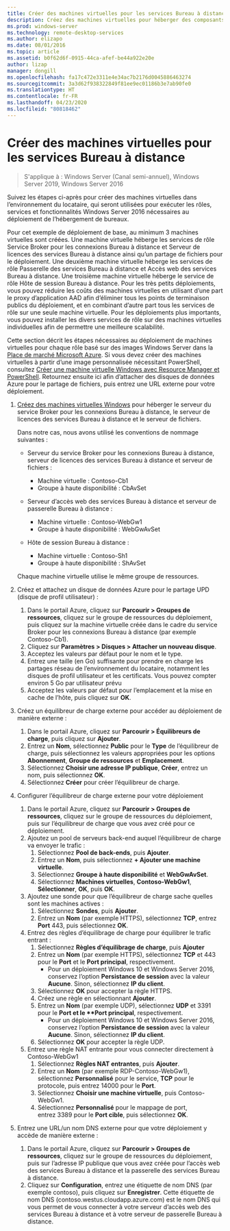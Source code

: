 ```yaml
---
title: Créer des machines virtuelles pour les services Bureau à distance
description: Créez des machines virtuelles pour héberger des composants de Bureau à distance dans le cloud.
ms.prod: windows-server
ms.technology: remote-desktop-services
ms.author: elizapo
ms.date: 08/01/2016
ms.topic: article
ms.assetid: b0f62d6f-0915-44ca-afef-be44a922e20e
author: lizap
manager: dongill
ms.openlocfilehash: fa17c472e3311e4e34ac7b2176d0045886463274
ms.sourcegitcommit: 3a3d62f938322849f81ee9ec01186b3e7ab90fe0
ms.translationtype: HT
ms.contentlocale: fr-FR
ms.lasthandoff: 04/23/2020
ms.locfileid: "80818462"
---
```

# <a name="create-virtual-machines-for-remote-desktop"></a>Créer des machines virtuelles pour les services Bureau à distance

>S'applique à : Windows Server (Canal semi-annuel), Windows Server 2019, Windows Server 2016

Suivez les étapes ci-après pour créer des machines virtuelles dans l’environnement du locataire, qui seront utilisées pour exécuter les rôles, services et fonctionnalités Windows Server 2016 nécessaires au déploiement de l’hébergement de bureaux.   
  
Pour cet exemple de déploiement de base, au minimum 3 machines virtuelles sont créées. Une machine virtuelle héberge les services de rôle Service Broker pour les connexions Bureau à distance et Serveur de licences des services Bureau à distance ainsi qu’un partage de fichiers pour le déploiement. Une deuxième machine virtuelle héberge les services de rôle Passerelle des services Bureau à distance et Accès web des services Bureau à distance.  Une troisième machine virtuelle héberge le service de rôle Hôte de session Bureau à distance. Pour les très petits déploiements, vous pouvez réduire les coûts des machines virtuelles en utilisant d’une part le proxy d’application AAD afin d’éliminer tous les points de terminaison publics du déploiement, et en combinant d’autre part tous les services de rôle sur une seule machine virtuelle. Pour les déploiements plus importants, vous pouvez installer les divers services de rôle sur des machines virtuelles individuelles afin de permettre une meilleure scalabilité.  
  
Cette section décrit les étapes nécessaires au déploiement de machines virtuelles pour chaque rôle basé sur des images Windows Server dans la [Place de marché Microsoft Azure](https://azure.microsoft.com/marketplace/). Si vous devez créer des machines virtuelles à partir d’une image personnalisée nécessitant PowerShell, consultez [Créer une machine virtuelle Windows avec Resource Manager et PowerShell](https://azure.microsoft.com/documentation/articles/virtual-machines-windows-ps-create/). Retournez ensuite ici afin d’attacher des disques de données Azure pour le partage de fichiers, puis entrez une URL externe pour votre déploiement.  
  
1. [Créez des machines virtuelles Windows](https://azure.microsoft.com/documentation/articles/virtual-machines-windows-hero-tutorial/) pour héberger le serveur du service Broker pour les connexions Bureau à distance, le serveur de licences des services Bureau à distance et le serveur de fichiers.  
  
   Dans notre cas, nous avons utilisé les conventions de nommage suivantes :  
   - Serveur du service Broker pour les connexions Bureau à distance, serveur de licences des services Bureau à distance et serveur de fichiers :   
       - Machine virtuelle : Contoso-Cb1  
       - Groupe à haute disponibilité : CbAvSet    
   - Serveur d’accès web des services Bureau à distance et serveur de passerelle Bureau à distance :   
       - Machine virtuelle : Contoso-WebGw1  
       - Groupe à haute disponibilité : WebGwAvSet  
          
   - Hôte de session Bureau à distance :   
       - Machine virtuelle : Contoso-Sh1  
       - Groupe à haute disponibilité : ShAvSet  
          
   Chaque machine virtuelle utilise le même groupe de ressources.  
2. Créez et attachez un disque de données Azure pour le partage UPD (disque de profil utilisateur) :  
   1.  Dans le portail Azure, cliquez sur **Parcourir > Groupes de ressources**, cliquez sur le groupe de ressources du déploiement, puis cliquez sur la machine virtuelle créée dans le cadre du service Broker pour les connexions Bureau à distance (par exemple Contoso-Cb1).  
   2.  Cliquez sur **Paramètres > Disques > Attacher un nouveau disque**.  
   3.  Acceptez les valeurs par défaut pour le nom et le type.  
   4.  Entrez une taille (en Go) suffisante pour prendre en charge les partages réseau de l’environnement du locataire, notamment les disques de profil utilisateur et les certificats. Vous pouvez compter environ 5 Go par utilisateur prévu  
   5.  Acceptez les valeurs par défaut pour l’emplacement et la mise en cache de l’hôte, puis cliquez sur **OK**.  
3. Créez un équilibreur de charge externe pour accéder au déploiement de manière externe :
   1. Dans le portail Azure, cliquez sur **Parcourir > Équilibreurs de charge**, puis cliquez sur **Ajouter**.
   2. Entrez un **Nom**, sélectionnez **Public** pour le **Type** de l’équilibreur de charge, puis sélectionnez les valeurs appropriées pour les options **Abonnement**, **Groupe de ressources** et **Emplacement**.
   3. Sélectionnez **Choisir une adresse IP publique**, **Créer**, entrez un nom, puis sélectionnez **OK**.
   4. Sélectionnez **Créer** pour créer l’équilibreur de charge.
4. Configurer l’équilibreur de charge externe pour votre déploiement
   1. Dans le portail Azure, cliquez sur **Parcourir > Groupes de ressources**, cliquez sur le groupe de ressources du déploiement, puis sur l’équilibreur de charge que vous avez créé pour ce déploiement.
   2. Ajoutez un pool de serveurs back-end auquel l’équilibreur de charge va envoyer le trafic :
       1. Sélectionnez **Pool de back-ends**, puis **Ajouter**.
       2. Entrez un **Nom**, puis sélectionnez **\+ Ajouter une machine virtuelle**.
       3. Sélectionnez **Groupe à haute disponibilité** et **WebGwAvSet**.
       4. Sélectionnez **Machines virtuelles**, **Contoso-WebGw1**, **Sélectionner**, **OK**, puis **OK**.
   3. Ajoutez une sonde pour que l’équilibreur de charge sache quelles sont les machines actives :
       1. Sélectionnez **Sondes**, puis **Ajouter**.
       2. Entrez un **Nom** (par exemple HTTPS), sélectionnez **TCP**, entrez **Port** 443, puis sélectionnez **OK**.
   4. Entrez des règles d’équilibrage de charge pour équilibrer le trafic entrant :
      1. Sélectionnez **Règles d’équilibrage de charge**, puis **Ajouter**
      2. Entrez un **Nom** (par exemple HTTPS), sélectionnez **TCP** et 443 pour le **Port** et le **Port principal**, respectivement.
          - Pour un déploiement Windows 10 et Windows Server 2016, conservez l’option **Persistance de session** avec la valeur **Aucune**. Sinon, sélectionnez **IP du client**.
      3. Sélectionnez **OK** pour accepter la règle HTTPS.
      4. Créez une règle en sélectionnant **Ajouter**.
      5. Entrez un **Nom** (par exemple UDP), sélectionnez **UDP** et 3391 pour le <strong>Port et le **Port principal</strong>, respectivement.
          - Pour un déploiement Windows 10 et Windows Server 2016, conservez l’option **Persistance de session** avec la valeur **Aucune**. Sinon, sélectionnez **IP du client**.
      6. Sélectionnez **OK** pour accepter la règle UDP.
   5. Entrez une règle NAT entrante pour vous connecter directement à Contoso-WebGw1
       1. Sélectionnez **Règles NAT entrantes**, puis **Ajouter**.
       2. Entrez un **Nom** (par exemple RDP-Contoso-WebGw1), sélectionnez **Personnalisé** pour le service, **TCP** pour le protocole, puis entrez 14000 pour le **Port**.
       3. Sélectionnez **Choisir une machine virtuelle**, puis Contoso-WebGw1.
       4. Sélectionnez **Personnalisé** pour le mappage de port, entrez 3389 pour le **Port cible**, puis sélectionnez **OK**.
5. Entrez une URL/un nom DNS externe pour que votre déploiement y accède de manière externe :  
   1.  Dans le portail Azure, cliquez sur **Parcourir > Groupes de ressources**, cliquez sur le groupe de ressources du déploiement, puis sur l’adresse IP publique que vous avez créée pour l’accès web des services Bureau à distance et la passerelle des services Bureau à distance.  
   2.  Cliquez sur **Configuration**, entrez une étiquette de nom DNS (par exemple contoso), puis cliquez sur **Enregistrer**. Cette étiquette de nom DNS (contoso.westus.cloudapp.azure.com) est le nom DNS qui vous permet de vous connecter à votre serveur d’accès web des services Bureau à distance et à votre serveur de passerelle Bureau à distance.  


